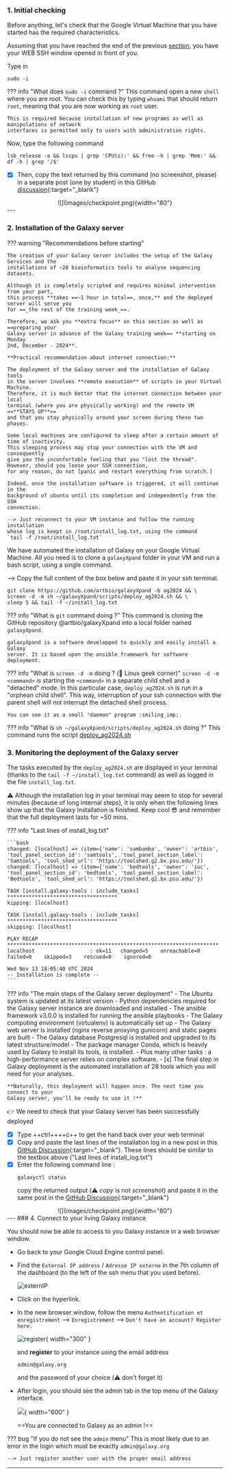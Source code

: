### 1. Initial checking
Before anything, let's check that the Google Virtual Machine that you have started
has the required characteristics.

Assuming that you have reached the end of the previous
[section](../bare-galaxy-google/#2-connect-to-the-vm-using-the-ssh-web-console), you have your
WEB SSH window opened in front of you.

Type in
```
sudo -i
```

??? info "What does `sudo -i` command ?"
    This command open a new `shell` where you are root. You can check this by typing `whoami`
    that should return `root`, meaning that you are now working as `root` user.
    
    This is required because installation of new programs as well as manipulations of network
    interfaces is permitted only to users with administration rights.

Now, type the following command

```
lsb_release -a && lscpu | grep 'CPU(s):' && free -h | grep 'Mem:' && df -h | grep '/$'
```

 - [x] Then, copy the text returned by this command (no screenshot, please) in a separate
post (one by student) in this GitHub
[discussion](https://github.com/ARTbio/AnalyseGenome/discussions/41){:target="_blank"}

<center>
![](images/checkpoint.png){width="80"}
</center> 
---

### 2. Installation of the Galaxy server
??? warning "Recommendations before starting"
   
    The creation of your Galaxy server includes the setup of the Galaxy Services and the
    installations of ~28 bioinformatics tools to analyse sequencing datasets.
    
    Although it is completely scripted and requires minimal intervention from your part,
    this process **takes ==~1 hour in total==, once,** and the deployed server will serve you
    for ==_the rest of the training week_==.
    
    Therefore, we ask you **extra focus** on this section as well as ==preparing your
    Galaxy server in advance of the Galaxy training week== **starting on Monday
    2nd, December - 2024**.
    
    **Practical recommendation about internet connection:**
    
    The deployment of the Galaxy server and the installation of Galaxy tools
    in the server involves **remote execution** of scripts in your Virtual Machine.
    Therefore, it is much better that the internet connection between your local
    terminal (where you are physically working) and the remote VM ==**STAYS UP**==
    and that you stay physically around your screen during these two phases.
    
    Some local machines are configured to sleep after a certain amount of time of inactivity.
    This sleeping process may stop your connection with the VM and consequently
    give you the inconfortable feeling that you "lost the thread".
    However, should you loose your SSH connection,
    for any reason, do not [panic and restart everything from scratch.]
    
    Indeed, once the installation software is triggered, it will continue in the
    background of ubuntu until its completion and independently from the SSH
    connection. 
    
    --> Just reconnect to your VM instance and follow the running installation
    whose log is keept in /root/install_log.txt, using the command
    `tail -f /root/install_log.txt`

We have automated the installation of Galaxy on your Google Virtual Machine.
All you need is to clone a `galaxyXpand` folder in your VM and run a bash script,
using a single command.

--> Copy the full content of the box below and paste it in your ssh terminal.

```
git clone https://github.com/artbio/galaxyXpand -b ag2024 && \
screen -d -m sh ~/galaxyXpand/scripts/deploy_ag2024.sh && \
sleep 5 && tail -f ~/install_log.txt
```
??? info "What is `git` command doing ?"
    This command is cloning the GitHub repository @artbio/galaxyXpand into a
    local folder named `galaxyXpand`.
    
    galaxyXpand is a software developped to quickly and easily install a Galaxy
    server. It is based upon the ansible framework for software deployment.
??? info "What is `screen -d -m` doing ? (:metal: Linux geek corner)"
    `screen -d -m <command>` is starting the `<command>` in a separate child shell
    and a "detached" mode. In this particular case, `deploy_ag2024.sh` is run in a
    "orphean child shell". This way, interruption of your ssh connection with the
    parent shell will not interrupt the detached shell process.
    
    You can see it as a small "daemon" program :smiling_imp:.

??? info "What is `sh ~/galaxyXpand/scripts/deploy_ag2024.sh` doing ?"
    This command runs the script
    [deploy_ag2024.sh](https://github.com/ARTbio/galaxyXpand/blob/ag2024/scripts/deploy_ag2024.sh)


### 3. Monitoring the deployment of the Galaxy server

The tasks executed by the `deploy_ag2024.sh` are displayed in your terminal
(thanks to the `tail -f ~/install_log.txt` command) as well as logged in the
file `install_log.txt`.

:warning: Although the installation log in your terminal may seem to stop for
several minutes (because of long internal steps), it is only when the following
lines show up that the Galaxy Installation is finished. Keep cool :sunglasses:
and remember that the full deployment lasts for ~50 mins.

??? info "Last lines of install_log.txt"
    
    ```bash
    changed: [localhost] => (item={'name': 'sambamba', 'owner': 'artbio', 'tool_panel_section_id': 'samtools', 'tool_panel_section_label': 'Samtools', 'tool_shed_url': 'https://toolshed.g2.bx.psu.edu/'})
    changed: [localhost] => (item={'name': 'bedtools', 'owner': 'iuc', 'tool_panel_section_id': 'bedtools', 'tool_panel_section_label': 'Bedtools', 'tool_shed_url': 'https://toolshed.g2.bx.psu.edu/'})
    
    TASK [install.galaxy-tools : include_tasks] ************************************
    kipping: [localhost]
    
    TASK [install.galaxy-tools : include_tasks] ************************************
    skipping: [localhost]
    
    PLAY RECAP *********************************************************************
    localhost                  : ok=11   changed=5    unreachable=0    failed=0    skipped=3    rescued=0    ignored=0   
    
    Wed Nov 13 18:05:40 UTC 2024
    -- Installation is complete --
    ```

??? info "The main steps of the Galaxy server deployment"
    - The Ubuntu system is updated at its latest version
    - Python dependencies required for the Galaxy server instance are downloaded and installed
    - The ansible framework v3.0.0 is installed for running the ansible playbooks
    - The Galaxy computing environment (virtualenv) is automatically set up
    - The Galaxy web server is installed (nginx reverse proxying gunicorn) and static pages are built
    - The Galaxy database Postgresql is installed and upgraded to its latest structure/model
    - The package manager Conda, which is heavily used by Galaxy to install its tools, is installed.
    - Plus many other tasks : a high-performance server relies on complex software.
    - [x] The final step in Galaxy deployment is the automated installation of
      28 tools which you will need for your analyses.
    
    **Naturally, this deployment will happen once. The next time you connect to your
    Galaxy server, you'll be ready to use it !**

:point_right: We need to check that your Galaxy server has been successfully
deployed

- [x] Type ++ctrl++++c++ to get the hand back over your web terminal
- [x] Copy and paste the last lines of the installation log in
  a new post in this
  [GitHub Discussion](https://github.com/ARTbio/AnalyseGenome/discussions/40){:target="_blank"}.
  These lines should be similar to the textbox above ("Last lines of install_log.txt")
- [x] Enter the following command line :
  ```
  galaxyctl status
  ```
  copy the returned output (:warning: *copy* is not *screenshot*) and paste it in
  the same post in the [GitHub Discussion](https://github.com/ARTbio/AnalyseGenome/discussions/40){:target="_blank"}
<center>
![](images/checkpoint.png){width="80"}
</center> 
---
### 4. Connect to your living Galaxy instance

You should now be able to access to you Galaxy instance in a web browser window.

- Go back to your Google Cloud Engine control panel.
- Find the `External IP address` / `Adresse IP externe` in the 7th column of the dashboard
  (to the left of the ssh menu that you used before).
  
  ![externIP](images/externIP.png)
  
- Click on the hyperlink.
- In the new browser window, follow the menu `Authentification et enregistrement`
  --> `Enregistrement` --> `Don't have an account? Register here.`
  
  ![register](images/register.png){ width="300" }

  and  **register** to your instance using the email address
  ```
  admin@galaxy.org
  ```
  and the password of your choice (:warning: don't forget it)
  
- After login, you should see the admin tab in the top menu of the Galaxy interface.
  
  ![](images/admin_menu.png){ width="600" }
  
  ==You are connected to Galaxy as an admin !==

??? bug "If you do not see the `admin` menu"
    This is most likely due to an error in the login which must be
    exactly `admin@galaxy.org`
    
    --> Just register another user with the proper email address
---
